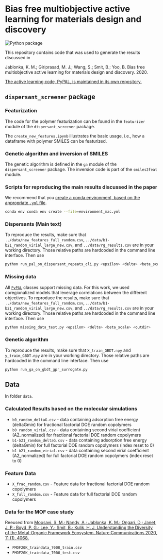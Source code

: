 # Bias free multiobjective active learning for materials design and discovery

![Python package](https://github.com/byooooo/dispersant_screening_PAL/workflows/Python%20package/badge.svg)

This repository contains code that was used to generate the results discussed in

Jablonka, K. M.; Giriprasad, M. J.; Wang, S.; Smit, B.; Yoo, B. Bias free multiobjective active learning for materials design and discovery. 2020.

[The active learning code, PyPAL, is maintained in its own repository.](https://github.com/kjappelbaum/pypal)

## `dispersant_screener` package

### Featurization

The code for the polymer featurization can be found in the `featurizer` module of the `dispersant_screener` package.

The `create_new_features.ipynb` illustrates the basic usage, i.e., how a dataframe with polymer SMILES can be featurized.

### Genetic algorithm and inversion of SMILES

The genetic algorithm is defined in the `ga` module of the `dispersant_screener` package. The inversion code is part of the `smiles2feat` module.

### Scripts for reproducing the main results discussed in the paper

We recommend that you [create a conda environment, based on the appropriate `.yml` file](https://docs.conda.io/projects/conda/en/latest/user-guide/tasks/manage-environments.html).

```bash
conda env conda env create --file=environment_mac.yml
```

### Dispersants (Main text)

To reproduce the results, make sure that `../data/new_features_full_random.csv`, `../data/b1-b21_random_virial_large_new.csv`, and `../data/rg_results.csv` are in your working directory. Those relative paths are hardcoded in the command line interface.
Then use

```bash
python run_pal_on_dispersant_repeats_cli.py <epsilon> <delta> <beta_scale> <repeats> <outdir> <n_samples>
```

### Missing data

All [`PyPAL`](https://github.com/kjappelbaum/pypal) classes support missing data. For this work, we used coregionalized models that leverage correlations
between the different objectives. To reproduce the results, make sure that `../data/new_features_full_random.csv`, `../data/b1-b21_random_virial_large_new.csv`, and `../data/rg_results.csv` are in your working directory. Those relative paths are hardcoded in the command line interface.
Then use

```bash
python missing_data_test.py <epsilon> <delta> <beta_scale> <outdir>
```

### Genetic algorithm

To reproduce the results, make sure that `X_train_GBDT.npy` and `y_train_GBDT.npy` are in your working directory. Those relative paths are hardcoded in the command line interface.
Then use

```bash
python run_ga_on_gbdt_gpr_surrogate.py
```

## Data

In folder `data`.

### Calculated Results based on the molecular simulations

- `b0_random_deltaG.csv` - data containing adsorption free energy (deltaGmin) for fractional factorial DOE random copolymers
- `b0_random_virial.csv` - data containing second virial coefficient (A2_normalized) for fractional factorial DOE random copolymers
- `b1-b21_random_deltaG.csv` - data containing adsorption free energy (deltaGmin) for full factorial DOE random copolymers (index reset to 0)
- `b1-b21_random_virial.csv` - data containing second virial coefficient (A2_normalized) for full factorial DOE random copolymers (index reset to 0)

### Feature Data

- `X_frac_random.csv` - Feature data for fractional factorial DOE random copolymers
- `X_full_random.csv` - Feature data for full factorial DOE random copolymers

### Data for the MOF case study

Reeused from [Moosavi, S. M.; Nandy, A.; Jablonka, K. M.; Ongari, D.; Janet, J. P.; Boyd, P. G.; Lee, Y.; Smit, B.; Kulik, H. J. Understanding the Diversity of the Metal-Organic Framework Ecosystem. Nature Communications 2020, 11 (1), 4068.](https://doi.org/10.1038/s41467-020-17755-8)

- `PMOF20K_traindata_7000_train.csv`
- `PMOF20K_traindata_7000_test.csv`
